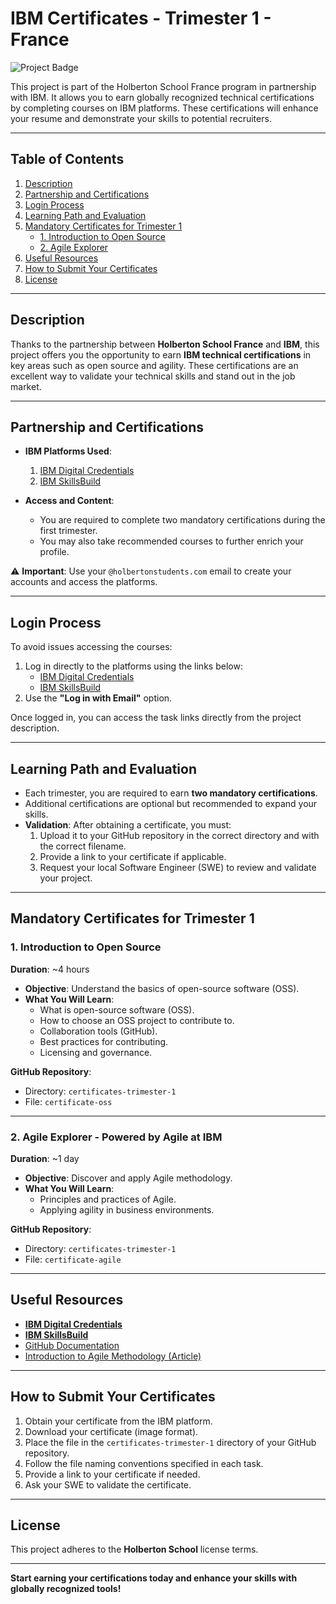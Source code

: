 # IBM Certificates - Trimester 1 - France  

![Project Badge](https://img.shields.io/badge/Project-0%25-inactive)

This project is part of the Holberton School France program in partnership with IBM. It allows you to earn globally recognized technical certifications by completing courses on IBM platforms. These certifications will enhance your resume and demonstrate your skills to potential recruiters.

---

## Table of Contents  

1. [Description](#description)  
2. [Partnership and Certifications](#partnership-and-certifications)  
3. [Login Process](#login-process)  
4. [Learning Path and Evaluation](#learning-path-and-evaluation)  
5. [Mandatory Certificates for Trimester 1](#mandatory-certificates-for-trimester-1)  
   - [1. Introduction to Open Source](#1-introduction-to-open-source)  
   - [2. Agile Explorer](#2-agile-explorer)  
6. [Useful Resources](#useful-resources)  
7. [How to Submit Your Certificates](#how-to-submit-your-certificates)  
8. [License](#license)  

---

## Description  

Thanks to the partnership between **Holberton School France** and **IBM**, this project offers you the opportunity to earn **IBM technical certifications** in key areas such as open source and agility. These certifications are an excellent way to validate your technical skills and stand out in the job market.  

---

## Partnership and Certifications  

- **IBM Platforms Used**:  
  1. [IBM Digital Credentials](https://www.ibm.com/digital-credentials)  
  2. [IBM SkillsBuild](https://skillsbuild.org)  

- **Access and Content**:  
  - You are required to complete two mandatory certifications during the first trimester.  
  - You may also take recommended courses to further enrich your profile.  

⚠️ **Important**: Use your `@holbertonstudents.com` email to create your accounts and access the platforms.  

---

## Login Process  

To avoid issues accessing the courses:  
1. Log in directly to the platforms using the links below:  
   - [IBM Digital Credentials](https://www.ibm.com/digital-credentials)  
   - [IBM SkillsBuild](https://skillsbuild.org)  
2. Use the **"Log in with Email"** option.  

Once logged in, you can access the task links directly from the project description.  

---

## Learning Path and Evaluation  

- Each trimester, you are required to earn **two mandatory certifications**.  
- Additional certifications are optional but recommended to expand your skills.  
- **Validation**: After obtaining a certificate, you must:  
  1. Upload it to your GitHub repository in the correct directory and with the correct filename.  
  2. Provide a link to your certificate if applicable.  
  3. Request your local Software Engineer (SWE) to review and validate your project.  

---

## Mandatory Certificates for Trimester 1  

### 1. **Introduction to Open Source**  
**Duration**: ~4 hours  
- **Objective**: Understand the basics of open-source software (OSS).  
- **What You Will Learn**:  
  - What is open-source software (OSS).  
  - How to choose an OSS project to contribute to.  
  - Collaboration tools (GitHub).  
  - Best practices for contributing.  
  - Licensing and governance.  

**GitHub Repository**:  
- Directory: `certificates-trimester-1`  
- File: `certificate-oss`  

---

### 2. **Agile Explorer - Powered by Agile at IBM**  
**Duration**: ~1 day  
- **Objective**: Discover and apply Agile methodology.  
- **What You Will Learn**:  
  - Principles and practices of Agile.  
  - Applying agility in business environments.  

**GitHub Repository**:  
- Directory: `certificates-trimester-1`  
- File: `certificate-agile`  

---

## Useful Resources  

- **[IBM Digital Credentials](https://www.ibm.com/digital-credentials)**  
- **[IBM SkillsBuild](https://skillsbuild.org)**  
- [GitHub Documentation](https://docs.github.com/en)  
- [Introduction to Agile Methodology (Article)](https://www.agilealliance.org/agile101/)  

---

## How to Submit Your Certificates  

1. Obtain your certificate from the IBM platform.  
2. Download your certificate (image format).  
3. Place the file in the `certificates-trimester-1` directory of your GitHub repository.  
4. Follow the file naming conventions specified in each task.  
5. Provide a link to your certificate if needed.  
6. Ask your SWE to validate the certificate.  

---

## License  

This project adheres to the **Holberton School** license terms.  

---

**Start earning your certifications today and enhance your skills with globally recognized tools!**  
